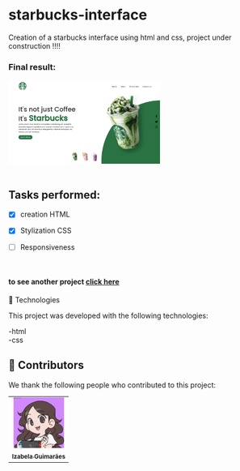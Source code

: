 # starbucks-interface
Creation of a starbucks interface using html and css, project under construction !!!!


<h3>Final result:</h3>
<img src="./assets/finished.png" alt="Application result" width="300em">

<br>
<br>

## Tasks performed:

- [x] creation HTML

- [x] Stylization CSS

- [ ] Responsiveness




<br>

<h4>to see another project <a href="https://github.com/izabela-guimaraes/PlayStation-Store" target="blank">click here</a></h4>

🚀 Technologies

This project was developed with the following technologies:
<br>

-html
<br>
-css
<br>



## 🤝  Contributors

We thank the following people who contributed to this project:

<table>
  <tr>
    <td align="center">
      <a href="#">
        <img width="100em" src="./assets/me.png"/><br>
        <sub>
          <b>Izabela Guimarães</b>
        </sub>
      </a>
    </td>
</table>


 

